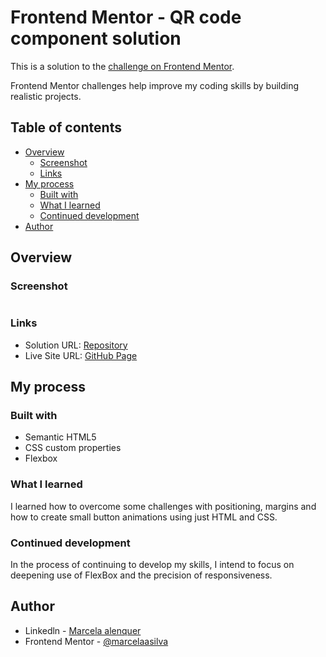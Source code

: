 # Frontend Mentor - QR code component solution

This is a solution to the [ challenge on Frontend Mentor](https://www.frontendmentor.io/challenges/). 

Frontend Mentor challenges help improve my coding skills by building realistic projects. 

## Table of contents

- [Overview](#overview)
  - [Screenshot](#screenshot)
  - [Links](#links)
- [My process](#my-process)
  - [Built with](#built-with)
  - [What I learned](#what-i-learned)
  - [Continued development](#continued-development)
- [Author](#author)

## Overview

### Screenshot

![]()

### Links

- Solution URL: [Repository](https://github.com/marcelaasilva/qr-code-component-main/)
- Live Site URL: [GitHub Page](https://your-live-site-url.com)

## My process

### Built with

- Semantic HTML5
- CSS custom properties
- Flexbox

### What I learned

I learned how to overcome some challenges with positioning, margins and how to create small button animations using just HTML and CSS.

### Continued development

In the process of continuing to develop my skills, I intend to focus on deepening use of FlexBox and the precision of responsiveness.

## Author

- Linkedln - [Marcela alenquer](https://www.linkedin.com/in/marcelalenquer/)
- Frontend Mentor - [@marcelaasilva](https://www.frontendmentor.io/profile/marcelaasilva)

